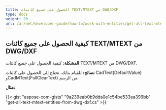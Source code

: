 ```yaml
---
title: الحصول على جميع كائنات TEXT/MTEXT من DWG/DXF
type: docs
weight: 20
url: /ar/net/developer-guide/how-to/work-with-entities/get-all-text-mtext-entities-from-dwg-dxf/
---
```



## **كيفية الحصول على جميع كائنات TEXT/MTEXT من DWG/DXF**

**المشكلة:** كيفية الحصول على جميع كائنات TEXT/MTEXT من DWG/DXF.

**نصائح:** للقيام بذلك، تحتاج إلى الحصول على كائنات CadText(DefaultValue) وCadMText(FullClearText) من الرسم.

**مثال:**

{{< gist "aspose-com-gists" "9a239eab0b9dda0e1c54be533ea399bb" "get-all-text-mtext-entities-from-dwg-dxf.cs" >}}
